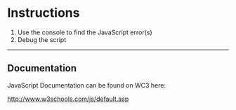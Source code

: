 # Instructions

1. Use the console to find the JavaScript error(s)
2. Debug the script

---
## Documentation

JavaScript Documentation can be found on WC3 here:

http://www.w3schools.com/js/default.asp
